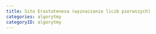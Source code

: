 ```yaml
---
title: Sito Erastotenesa (wyznaczanie liczb pierwszych)
categories: algorytmy
categoryID: algorytmy
---
```

